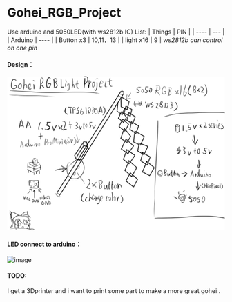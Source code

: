 # Gohei_RGB_Project
  Use arduino and 5050LED(with ws2812b IC)
  List:
| Things | PIN |
| ---- | --- |
| Arduino | ---- |
| Button x3 |  10,11，13 |
| light x16 |  9 |
*ws2812b can control on one pin* 
####   Design：
![image](https://github.com/minamion/Gohei_RGB_Project/blob/master/Image/Gohei.png)
####   LED connect to arduino：
![image](http://github.com/minamion/Gohei_RGB_Project/blob/master/Image/PCB.jpg)

#### TODO:
I get a 3Dprinter and i want to print some part to make a more great gohei .
